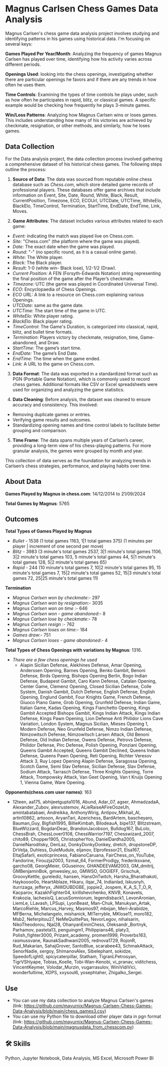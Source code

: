# Magnus Carlsen Chess Games Data Analysis

Magnus Carlsen's chess game data analysis project involves studying and identifying patterns in his games using historical data. I'm focusing on several keys:

**Games Played Per Year/Month**: Analyzing the frequency of games Magnus Carlsen has played over time, identifying how his activity varies across different periods.

**Openings Used**: looking into the chess openings, investigating whether there are particular openings he favors and if there are any trends in how often he uses them.

**Time Controls**: Examining the types of time controls he plays under, such as how often he participates in rapid, blitz, or classical games. A specific example would be checking how frequently he plays 3-minute games.

**Win/Loss Patterns**: Analyzing how Magnus Carlsen wins or loses games. This includes understanding how many of his victories are achieved by checkmate, resignation, or other methods, and similarly, how he loses games.



## Data Collection

For the Data analysis project, the data collection process involved gathering a comprehensive dataset of his historical chess games. The following steps outline the process:



1. **Source of Data**: 
   The data was sourced from reputable online chess database such as *Chess.com*, which store detailed game records of professional players. These databases offer game archives that include information on Event, Site, Date, Round, White, Black, Result, CurrentPosition, Timezone, ECO, ECOUrl, UTCDate, UTCTime, WhiteElo, BlackElo, TimeControl, Termination, StartTime, EndDate, EndTime, Link, Moves.



2. **Game Attributes**: 
   The dataset includes various attributes related to each game:
- *Event:* indicating the match was played live on Chess.com.
- *Site:* "Chess.com" (the platform where the game was played).
- *Date:* The exact date when the game was played.
- *Round:* "-" (no specific round, as it is a casual online game).
- *White:* The White player.
- *Black:* The Black player.
- *Result:* 1-0 (white win- Black lose), 1/2-1/2 (Draw).
- *Current Position:* A FEN (Forsyth-Edwards Notation) string      representing the final position of the game after the Player’s checkmate.
- *Timezone:* UTC (the game was played in Coordinated Universal Time).
- *ECO*: Encyclopaedia of Chess Openings.
- *ECO URL:* A link to a resource on Chess.com explaining various Openings.
- *UTCDate:* same as the game date.
- *UTCTime:* The start time of the game in UTC.
- *WhiteElo:* White player rating.
- *BlackElo:* Black player rating.
- *TimeControl:* The Game's Duration, is categorized into classical, rapid, blitz, and bullet time formats.
- *Termination:* Players victory by checkmate, resignation, time, Game-abandoned, and Draw.
- *StartTime:* The game’s start time.
- *EndDate:* The game’s End Date.
- *EndTime:* The time when the game ended.
- *Link:* A URL to the game on Chess.com.
   
3. **Data Format**:
   The data was exported in a standardized format such as PGN (Portable Game Notation), which is commonly used to record chess games. Additional formats like CSV or Excel spreadsheets were used for organizing and analyzing the game statistics.

4. **Data Cleaning**:
   Before analysis, the dataset was cleaned to ensure accuracy and consistency. This involved:
- Removing duplicate games or entries.
- Verifying game results and outcomes.
- Standardizing opening names and time control labels to facilitate better grouping and comparison.

5. **Time Frame**: 
   The data spans multiple years of Carlsen’s career, providing a long-term view of his chess-playing patterns. For more granular analysis, the games were grouped by month and year.

This collection of data serves as the foundation for analyzing trends in Carlsen’s chess strategies, performance, and playing habits over time.

## About Data

**Games Played by Magnus in chess.com**: 14/12/2014 to 21/09/2024

**Total Games by Magnus**: 5765

## Outcomes

**Total Types of Games Played by Magnus**

- *Bullet* - 1538 (1 total games 1163, 1|1 total games 375) (1 minutes per player | increment of one second per move)  
- *Blitz* - 3983 (3 minute's total games 2537, 3|1 minute's total games 1106, 3|2 minute's total games 103, 5 minute's total games 44, 5|1 minute's total games 128, 5|2 minute's total games 65)
- *Rapid* - 244 (10 minute's total games 7, 10|2 minute's total games 95, 15 minute's total games 7, 15|2 minute's total games 52, 15|3 minute's total games 72, 25|25 minute's total games 11)

**Termination**
- *Magnus Carlsen won by checkmate*:- 297
- *Magnus Carlsen won by resignation*:- 3035
- *Magnus Carlsen won on time* :- 646
- *Magnus Carlsen won - game abandoned*:- 8
- *Magnus Carlsen lose by checkmate*:- 78
- *Magnus Carlsen resign* :- 762
- *Magnus Carlsen loses on time*:- 184
- *Games draw*:- 751
- *Magnus Carlsen loses - game abandoned*:- 4

**Total Types of Chess Openings with variations by Magnus**: 1316.
- *There are a few chess openings he used*
  - Alapin Sicilian Defense, Alekhines Defense, Amar Opening, Anderssen Opening, Barnes Opening, Benko Gambit, Benoni Defense, Birds Opening, Bishops Opening Berlin, Bogo Indian Defense, Budapest Gambit, Caro Kann Defense, Catalan Opening, Center Game, Clemenz Opening, Closed Sicilian Defense, Colle System, Danish Gambit, Dutch Defense, English Defense, English Opening, Englund Gambit, Four Knights Game, French Defense, Giuoco Piano Game, Grob Opening, Grunfeld Defense, Indian Game, Italian Game, Kadas Opening, Kings Fianchetto Opening, Kings Gambit Accepted Bishops Gambit, Kings Indian Attack, Kings Indian Defense, Kings Pawn Opening, Lion Defense Anti Philidor Lions Cave Variation, London System, Magnus Sicilian, Mieses Opening 1, Modern Defense, Neo Grunfeld Defense, Nimzo Indian Defense, Nimzowitsch Defense, Nimzowitsch Larsen Attack, Old Benoni Defense, Old Indian Defense, Owens Defense, Petrovs Defense, Philidor Defense, Pirc Defense, Polish Opening, Ponziani Opening, Queens Gambit Accepted, Queens Gambit Declined, Queens Indian Defense, Queens Pawn Opening, Reti Opening, Richter Veresov Attack 3, Ruy Lopez Opening Alapin Defense, Saragossa Opening, Scotch Game, Semi Slav Defense, Sicilian Defense, Slav Defense, Sodium Attack, Tarrasch Defense, Three Knights Opening, Torre Attack, Trompowsky Attack, Van Geet Opening, Van t Kruijs Opening 1, Vienna Game, Ware Opening.


**Opponents(chess.com user names)**: 163 
  - 12teen, aa175, abhijeetgupta1016, Abund, Adar_07, agser, AhmadzadaA, Alexander_Zubov, alexrustemov, ALieRaiseAFireOozeUh, amintabatabaei, Andreikka, AnthonyWirig, Antipov_Mikhail_Al, artin10862, artooon, AryanTari, Azerichess, BardArtem, bascheyaro, Bauman_Guy, Bigfish1995, BillieKimbah, BilodeauA, bipe137, Blitzstream, BlueWizzard, BogdanDeac, BrandonJacobson, Bulldog167, BuLolo, ChessBrah, ChessLover0108, ChessWarrior7197, Chesswizard_2007, chito89, Chopper1905, ChristopherYoo, DanielDardha2005, DanielNaroditsky, DenLaz, DonkyDonkyDonkey, dretch, dropstoneDP, DrVelja, Duhless, DuleMudule, eljanov, Elprofessor21, Elsa167, EltajSafarli, exoticprincess, FabianoCaruana, FairChess_on_YouTube, Fandorine, Firouzja2003, fizmat_64, FormerProdigy, frederiksvane, garcho08, GeorgMeier, GGuseinov, GHANDEEVAM2003, GM_dmitrij, GMBenjaminBok, gmwesley_so, GMWSO, GOGIEFF, Grischuk, GroovyKettle, gurelediz, hansen, HansOnTwitch, Harsha_Bharathakoti, Haykoooo0o, HeartAblaze, Hikaru, ilqar_74, Indianlad, Iskusnyh, iturrizaga, jefferyx, JNWDUBDGBE, joppie2, Jospem, K_A_S_T_O_R, Kacparov, KazakhFighter04, kirillshevchenko, KNVB, Konavets, Krakozia, lachesisQ, LacusSomniorum, legendisback1, LevonAronian, LiemLe, LLavash, LPSupi, LyonBeast, Man-Chuk, Manukyan_Artak, MarcoRiehle, Marcus_Harvey, Masmos97, mbojan, Meri-Arabidze, MFBerna, Michelangelo, mishanick, MITerryble, MKlose11, moro182, Msb2, Neferpitou27, NeMeQuittePas, NevorLegov, nihalsarin, NikoTheodorou, Njal28, OhanyanEminChess, Oleksandr_Bortnyk, Parhamov, pasteta13, penguingm1, Philippians46, platy3, Polish_fighter3000, Prizant_academy, promen1999, Proverbs163, rasmussvane, RaunakSadhwani2005, rednova1729, RojonR, Rud_Makarian, SahajGrover, SantoBlue, scarabee43, SchmakAttack, SenorNadie, sergoy, ShimanovAlex, Sibelephant, sokidze, SpeedofLight0, spicycaterpillar, Statham, TigranLPetrosyan, TigrVShlyape, Tobias_Koelle, Tobi-Wan-Kenobi, vi_pranav, viditchess, VincentKeymer, Volodar_Murzin, vugarrasulov, WiniVidiVici, wonderfultime, XDPS, xxysoul6, yosephtaher, Zhigalko_Sergei.


## Use

- You can use my data collection to analyze Magnus Carlsen's games (link: https://github.com/mayurnix/Magnus-Carlsen-Chess-Games-Data-Analysis/blob/main/chess_games3.csv) 
- You can use my Python file to download other player data in pgn format (link: https://github.com/mayurnix/Magnus-Carlsen-Chess-Games-Data-Analysis/blob/main/magnusdata_from_chesscom.py)



## 🛠 Skills
Python, Jupyter Notebook, Data Analysis, MS Excel, Microsoft Power BI

